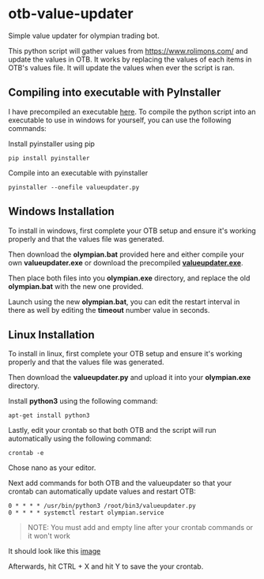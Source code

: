 # otb-value-updater
Simple value updater for olympian trading bot.

This python script will gather values from https://www.rolimons.com/ and update the values in OTB. It works by replacing the values of each items in OTB's values file. It will update the values when ever the script is ran.

## Compiling into executable with PyInstaller

I have precompiled an executable [here](https://github.com/jafigueroa-dev/otb-value-updater/blob/master/valueupdater.exe). To compile the python script into an executable to use in windows for yourself, you can use the following commands:

Install pyinstaller using pip
```
pip install pyinstaller
```

Compile into an executable with pyinstaller
```
pyinstaller --onefile valueupdater.py
```

## Windows Installation

To install in windows, first complete your OTB setup and ensure it's working properly and that the values file was generated.

Then download the **olympian.bat** provided here and either compile your own **valueupdater.exe** or download the precompiled [**valueupdater.exe**](https://github.com/jafigueroa-dev/otb-value-updater/blob/master/valueupdater.exe).

Then place both files into you **olympian.exe** directory, and replace the old **olympian.bat** with the new one provided.

Launch using the new **olympian.bat**, you can edit the restart interval in there as well by editing the **timeout** number value in seconds.

## Linux Installation

To install in linux, first complete your OTB setup and ensure it's working properly and that the values file was generated.

Then download the **valueupdater.py** and upload it into your **olympian.exe** directory.

Install **python3** using the following command:
```
apt-get install python3
```

Lastly, edit your crontab so that both OTB and the script will run automatically using the following command:
```
crontab -e
```

Chose nano as your editor.

Next add commands for both OTB and the valueupdater so that your crontab can automatically update values and restart OTB:
```
0 * * * * /usr/bin/python3 /root/bin3/valueupdater.py
0 * * * * systemctl restart olympian.service
```

> NOTE: You must add and empty line after your crontab commands or it won't work

It should look like this [image](https://i.gyazo.com/06512cf9cb38880a7a26543388e7de42.png)

Afterwards, hit CTRL + X and hit Y to save the your crontab.

